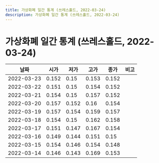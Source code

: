 ```yaml
---
title: 가상화폐 일간 통계 (쓰레스홀드, 2022-03-24)
description: 가상화폐 일간 통계 (쓰레스홀드, 2022-03-24)
---
```



가상화폐 일간 통계 (쓰레스홀드, 2022-03-24)
===

|날짜|시가|저가|고가|종가|비고|
|--|--|--|--|--|--|
|2022-03-23|0.152|0.15|0.153|0.152|    |
|2022-03-22|0.151|0.15|0.154|0.152|    |
|2022-03-21|0.154|0.15|0.157|0.152|    |
|2022-03-20|0.157|0.152|0.16|0.154|    |
|2022-03-19|0.157|0.154|0.159|0.157|    |
|2022-03-18|0.154|0.15|0.162|0.158|    |
|2022-03-17|0.151|0.147|0.167|0.154|    |
|2022-03-16|0.149|0.144|0.151|0.15|    |
|2022-03-15|0.154|0.146|0.154|0.148|    |
|2022-03-14|0.146|0.143|0.169|0.153|    |
